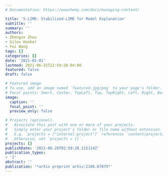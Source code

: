 ```yaml
---
# Documentation: https://wowchemy.com/docs/managing-content/

title: 'S-LIME: Stabilized-LIME for Model Explanation'
subtitle: ''
summary: ''
authors:
- Zhengze Zhou
- Giles Hooker
- Fei Wang
tags: []
categories: []
date: '2021-01-01'
lastmod: 2021-06-25T22:59:28-04:00
featured: false
draft: false

# Featured image
# To use, add an image named `featured.jpg/png` to your page's folder.
# Focal points: Smart, Center, TopLeft, Top, TopRight, Left, Right, BottomLeft, Bottom, BottomRight.
image:
  caption: ''
  focal_point: ''
  preview_only: false

# Projects (optional).
#   Associate this post with one or more of your projects.
#   Simply enter your project's folder or file name without extension.
#   E.g. `projects = ["internal-project"]` references `content/project/deep-learning/index.md`.
#   Otherwise, set `projects = []`.
projects: []
publishDate: '2021-06-26T02:59:28.115114Z'
publication_types:
- '2'
abstract: ''
publication: '*arXiv preprint arXiv:2106.07875*'
---
```

